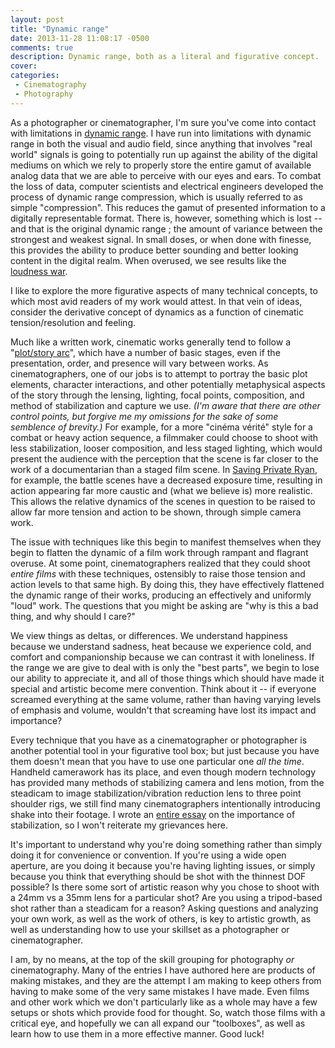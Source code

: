 ```yaml
---
layout: post
title: "Dynamic range"
date: 2013-11-28 11:08:17 -0500
comments: true
description: Dynamic range, both as a literal and figurative concept.
cover: 
categories: 
 - Cinematography
 - Photography
---
```


As a photographer or cinematographer, I'm sure you've come into contact with
limitations in [dynamic range](http://en.wikipedia.org/wiki/Dynamic_range).
I have run into limitations with dynamic range in both the visual and audio
field, since anything that involves "real world" signals is going to 
potentially run up against the ability of the digital mediums on which we
rely to properly store the entire gamut of available analog data that we are
able to perceive with our eyes and ears. To combat the loss of data, computer
scientists and electrical engineers developed the process of dynamic range
compression, which is usually referred to as simple "compression". This
reduces the gamut of presented information to a digitally representable
format. There is, however, something which is lost -- and that is the
original dynamic range ; the amount of variance between the strongest and
weakest signal. In small doses, or when done with finesse, this provides the
ability to produce better sounding and better looking content in the digital
realm. When overused, we see results like the [loudness war](http://en.wikipedia.org/wiki/Loudness_war).

I like to explore the more figurative aspects of many technical concepts, to 
which most avid readers of my work would attest. In that vein of ideas, consider
the derivative concept of dynamics as a function of cinematic tension/resolution
and feeling.

Much like a written work, cinematic works generally tend to follow a
"[plot/story arc](http://www.dailywritingtips.com/how-to-structure-a-story-the-eight-point-arc/)",
which have a number of basic stages, even if the presentation, order, and
presence will vary between works. As cinematographers, one of our jobs is to
attempt to portray the basic plot elements, character interactions, and other
potentially metaphysical aspects of the story through the lensing, lighting,
focal points, composition, and method of stabilization and capture we use.
*(I'm aware that there are other control points, but forgive me my omissions
for the sake of some semblence of brevity.)* For example, for a more
"cinéma vérité" style for a combat or heavy action sequence, a filmmaker could
choose to shoot with less stabilization, looser composition, and less staged
lighting, which would present the audience with the perception that the scene
is far closer to the work of a documentarian than a staged film scene. In
[Saving Private Ryan](http://www.imdb.com/title/tt0120815/), for example, the
battle scenes have a decreased exposure time, resulting in action appearing
far more caustic and (what we believe is) more realistic. This allows the
relative dynamics of the scenes in question to be raised to allow far more
tension and action to be shown, through simple camera work.

The issue with techniques like this begin to manifest themselves when they
begin to flatten the dynamic of a film work through rampant and flagrant
overuse. At some point, cinematographers realized that they could shoot
*entire films* with these techniques, ostensibly to raise those tension and
action levels to that same high. By doing this, they have effectively
flattened the dynamic range of their works, producing an effectively and
uniformly "loud" work. The questions that you might be asking are "why is this
a bad thing, and why should I care?"

We view things as deltas, or differences. We understand happiness because we
understand sadness, heat because we experience cold, and comfort and
companionship because we can contrast it with loneliness. If the range we are
give to deal with is only the "best parts", we begin to lose our ability to
appreciate it, and all of those things which should have made it special and
artistic become mere convention. Think about it -- if everyone screamed
everything at the same volume, rather than having varying levels of emphasis
and volume, wouldn't that screaming have lost its impact and importance?

Every technique that you have as a cinematographer or photographer is another
potential tool in your figurative tool box; but just because you have them
doesn't mean that you have to use one particular one *all the time*. Handheld
camerawork has its place, and even though modern technology has provided many
methods of stabilizing camera and lens motion, from the steadicam to image
stabilization/vibration reduction lens to three point shoulder rigs, we still
find many cinematographers intentionally introducing shake into their
footage. I wrote an [entire essay](http://jbuchbinder.com/2013/06/03/stabilization/) 
on the importance of stabilization, so I won't reiterate my grievances here.

It's important to understand why you're doing something rather than
simply doing it for convenience or convention. If you're using a wide open
aperture, are you doing it because you're having lighting issues, or simply
because you think that everything should be shot with the thinnest DOF
possible? Is there some sort of artistic reason why you chose to shoot with
a 24mm vs a 35mm lens for a particular shot? Are you using a tripod-based
shot rather than a steadicam for a reason? Asking questions and analyzing
your own work, as well as the work of others, is key to artistic growth, as
well as understanding how to use your skillset as a photographer or
cinematographer.

I am, by no means, at the top of the skill grouping for photography *or*
cinematography. Many of the entries I have authored here are products of
making mistakes, and they are the attempt I am making to keep others from
having to make some of the very same mistakes I have made. Even films and
other work which we don't particularly like as a whole may have a few 
setups or shots which provide food for thought. So, watch those films with
a critical eye, and hopefully we can all expand our "toolboxes", as well
as learn how to use them in a more effective manner. Good luck!
